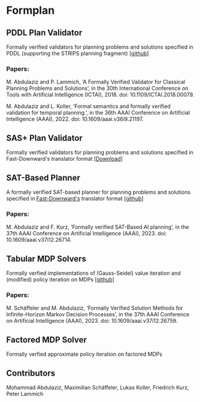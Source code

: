 # Formplan

## PDDL Plan Validator
Formally verified validators for planning problems and solutions specified in PDDL (supporting the STRIPS planning fragment) [[github](https://github.com/mabdula/PDDL_STRIPS_Verified_Validator)]

### Papers:

M. Abdulaziz and P. Lammich, ‘A Formally Verified Validator for Classical Planning Problems and Solutions’, in the 30th International Conference on Tools with Artificial Intelligence (ICTAI), 2018. doi: 10.1109/ICTAI.2018.00079.

M. Abdulaziz and L. Koller, ‘Formal semantics and formally verified validation for temporal planning.’, in the 36th AAAI Conference on Artificial Intelligence (AAAI), 2022. doi: 10.1609/aaai.v36i9.21197.


## SAS+ Plan Validator
Formally verified validators for planning problems and solutions specified in Fast-Downward's translator format [[Download](https://mabdula.github.io/sw/SASP_val.tgz)]

## SAT-Based Planner
A formally verified SAT-based planner for planning problems and solutions specified in [Fast-Downward's](https://www.fast-downward.org/TranslatorOutputFormat) translator format [[github](https://github.com/mabdula/Verified-SAT-Based-Planning)]

### Papers:

M. Abdulaziz and F. Kurz, ‘Formally verified SAT-Based AI planning’, in the 37th AAAI Conference on Artificial Intelligence (AAAI), 2023. doi: 10.1609/aaai.v37i12.26714.

## Tabular MDP Solvers
Formally verfied implementations of (Gauss-Seidel) value iteration and (modified) policy iteration on MDPs [[github](https://github.com/schaeffm/mdps-isabelle-hol)]

### Papers:

M. Schäffeler and M. Abdulaziz, ‘Formally Verified Solution Methods for Infinite-Horizon Markov Decision Processes’, in the 37th AAAI Conference on Artificial Intelligence (AAAI), 2023. doi: 10.1609/aaai.v37i12.26759.


## Factored MDP Solver
Formally verfied approximate policy iteration on factored MDPs

## Contributors
Mohammad Abdulaziz, Maximilian Schäffeler, Lukas Koller, Friedrich Kurz, Peter Lammich 
